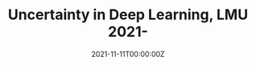 ---
title: Uncertainty in Deep Learning, LMU 2021-
summary: Including Markov-Chain Monte-Carlo methods and Variational Inference on Bayesian Neural Networks. 
# tags:
# - Deep Learning
date: "2021-11-11T00:00:00Z"

# Optional external URL for project (replaces project detail page).
external_link: ""

links:
url_code: ""
url_pdf: ""
url_slides: ""
url_video: ""

# Slides (optional).
#   Associate this project with Markdown slides.
#   Simply enter your slide deck's filename without extension.
#   E.g. `slides = "example-slides"` references `content/slides/example-slides.md`.
#   Otherwise, set `slides = ""`.
# slides: example
---